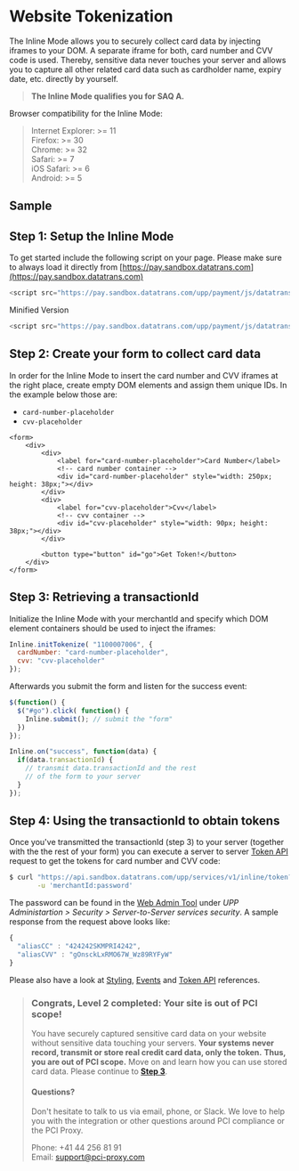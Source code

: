 # Website Tokenization

The Inline Mode allows you to securely collect card data by injecting iframes to your DOM. A separate iframe for both, card number and CVV code is used. Thereby, sensitive data never touches your server and allows you to capture all other related card data such as cardholder name, expiry date, etc. directly by yourself.

> **The Inline Mode qualifies you for SAQ A.**

Browser compatibility for the Inline Mode:

> Internet Explorer: &gt;= 11  
> Firefox: &gt;= 30  
> Chrome: &gt;= 32  
> Safari: &gt;= 7  
> iOS Safari: &gt;= 6  
> Android: &gt;= 5

## Sample



## Step 1: Setup the Inline Mode

To get started include the following script on your page. Please make sure to always load it directly from [https://pay.sandbox.datatrans.com](https://pay.sandbox.datatrans.com)

```javascript
<script src="https://pay.sandbox.datatrans.com/upp/payment/js/datatrans-inline-1.0.0.js"></script>
```

Minified Version

```javascript
<script src="https://pay.sandbox.datatrans.com/upp/payment/js/datatrans-inline-1.0.0.min.js"></script>
```

## Step 2: Create your form to collect card data

In order for the Inline Mode to insert the card number and CVV iframes at the right place, create empty DOM elements and assign them unique IDs. In the example below those are:

* `card-number-placeholder`
* `cvv-placeholder`

```markup
<form>
    <div>
        <div>
            <label for="card-number-placeholder">Card Number</label>
            <!-- card number container -->
            <div id="card-number-placeholder" style="width: 250px; height: 38px;"></div>
        </div>
        <div>
            <label for="cvv-placeholder">Cvv</label>
            <!-- cvv container -->
            <div id="cvv-placeholder" style="width: 90px; height: 38px;"></div>
        </div>

        <button type="button" id="go">Get Token!</button>
    </div>
</form>
```

## Step 3: Retrieving a transactionId

Initialize the Inline Mode with your merchantId and specify which DOM element containers should be used to inject the iframes:

```javascript
Inline.initTokenize( "1100007006", {
  cardNumber: "card-number-placeholder", 
  cvv: "cvv-placeholder"                
});
```

Afterwards you submit the form and listen for the success event:

```javascript
$(function() {
  $("#go").click( function() {
    Inline.submit(); // submit the "form"
  })
});

Inline.on("success", function(data) {
  if(data.transactionId) {
    // transmit data.transactionId and the rest
    // of the form to your server    
  }
});
```

## Step 4: Using the transactionId to obtain tokens

Once you've transmitted the transactionId \(step 3\) to your server \(together with the the rest of your form\) you can execute a server to server [Token API](token-api.md) request to get the tokens for card number and CVV code:

```bash
$ curl "https://api.sandbox.datatrans.com/upp/services/v1/inline/token?transactionId=170419151426624571" \
       -u 'merchantId:password'
```

The password can be found in the [Web Admin Tool](https://admin.sandbox.datatrans.com) under _UPP Administartion &gt; Security &gt; Server-to-Server services security_. A sample response from the request above looks like:

```javascript
{
  "aliasCC" : "424242SKMPRI4242",
  "aliasCVV" : "gOnsckLxRMO67W_Wz89RYFyW"
}
```

Please also have a look at [Styling](initialization-and-styling.md), [Events](events.md) and [Token API](token-api.md) references.

> ### Congrats, Level 2 completed: Your site is out of PCI scope!
>
> You have securely captured sensitive card data on your website without sensitive data touching your servers. **Your systems never record, transmit or store real credit card data, only the token.** **Thus, you are out of PCI scope.** Move on and learn how you can use stored card data. Please continue to [**Step 3**](../../step-3-use-stored-cards/).
>
> #### Questions?
>
> Don't hesitate to talk to us via email, phone, or Slack. We love to help you with the integration or other questions around PCI compliance or the PCI Proxy.
>
> Phone: +41 44 256 81 91  
> Email: [support@pci-proxy.com](mailto:support@pci-proxy.com)

